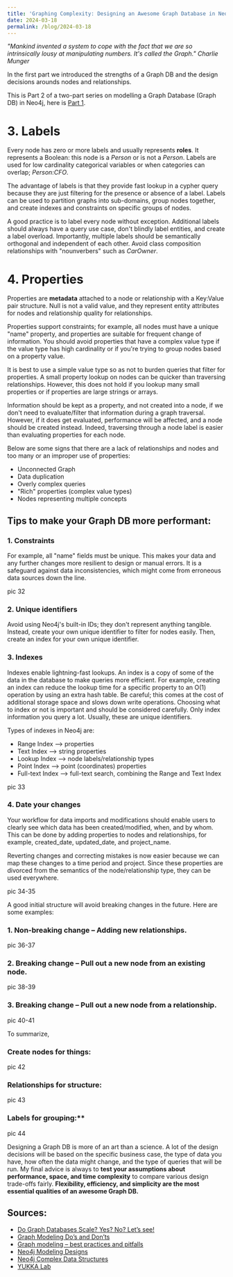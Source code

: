 ```yaml
---
title: 'Graphing Complexity: Designing an Awesome Graph Database in Neo4j - Part 2 🔗'
date: 2024-03-18
permalink: /blog/2024-03-18
---
```


*"Mankind invented a system to cope with the fact that we are so intrinsically lousy at manipulating numbers. It's called the Graph."*
*Charlie Munger*

In the first part we introduced the strengths of a Graph DB and the design decisions arounds nodes and relationships.

This is Part 2 of a two-part series on modelling a Graph Database (Graph DB) in Neo4j, here is [Part 1](https://thomas0299.github.io/blog/2024-03-11).

# 3.	Labels
Every node has zero or more labels and usually represents **roles**. It represents a Boolean: this node is a *Person* or is not a *Person*. Labels are used for low cardinality categorical variables or when categories can overlap; *Person:CFO*.

The advantage of labels is that they provide fast lookup in a cypher query because they are just filtering for the presence or absence of a label. Labels can be used to partition graphs into sub-domains, group nodes together, and create indexes and constraints on specific groups of nodes.

A good practice is to label every node without exception. Additional labels should always have a query use case, don't blindly label entities, and create a label overload. Importantly, multiple labels should be semantically orthogonal and independent of each other. Avoid class composition relationships with "nounverbers" such as *CarOwner*.

# 4.	Properties
Properties are **metadata** attached to a node or relationship with a Key:Value pair structure. Null is not a valid value, and they represent entity attributes for nodes and relationship quality for relationships.

Properties support constraints; for example, all nodes must have a unique "name" property, and properties are suitable for frequent change of information. You should avoid properties that have a complex value type if the value type has high cardinality or if you're trying to group nodes based on a property value.

It is best to use a simple value type so as not to burden queries that filter for properties. A small property lookup on nodes can be quicker than traversing relationships. However, this does not hold if you lookup many small properties or if properties are large strings or arrays. 

Information should be kept as a property, and not created into a node, if we don't need to evaluate/filter that information during a graph traversal. However, if it does get evaluated, performance will be affected, and a node should be created instead. Indeed, traversing through a node label is easier than evaluating properties for each node.

Below are some signs that there are a lack of relationships and nodes and too many or an improper use of properties:

- Unconnected Graph
- Data duplication
- Overly complex queries
- "Rich" properties (complex value types)
- Nodes representing multiple concepts

## Tips to make your Graph DB more performant:

### 1. Constraints
For example, all "name" fields must be unique. This makes your data and any further changes more resilient to design or manual errors. It is a safeguard against data inconsistencies, which might come from erroneous data sources down the line.

pic 32
 
### 2. Unique identifiers
Avoid using Neo4j's built-in IDs; they don't represent anything tangible. Instead, create your own unique identifier to filter for nodes easily. Then, create an index for your own unique identifier.

### 3. Indexes
Indexes enable lightning-fast lookups. An index is a copy of some of the data in the database to make queries more efficient. For example, creating an index can reduce the lookup time for a specific property to an O(1) operation by using an extra hash table. Be careful; this comes at the cost of additional storage space and slows down write operations. Choosing what to index or not is important and should be considered carefully. Only index information you query a lot. Usually, these are unique identifiers.

Types of indexes in Neo4j are:

- Range Index --> properties
- Text Index --> string properties
- Lookup Index --> node labels/relationship types
- Point Index --> point (coordinates) properties
- Full-text Index --> full-text search, combining the Range and Text Index

pic 33
 
### 4. Date your changes
Your workflow for data imports and modifications should enable users to clearly see which data has been created/modified, when, and by whom. This can be done by adding properties to nodes and relationships, for example, created_date, updated_date, and project_name.

Reverting changes and correcting mistakes is now easier because we can map these changes to a time period and project. Since these properties are divorced from the semantics of the node/relationship type, they can be used everywhere.

pic 34-35
  
A good initial structure will avoid breaking changes in the future. Here are some examples:

### 1. Non-breaking change – Adding new relationships.
 
 pic 36-37
 
### 2. Breaking change – Pull out a new node from an existing node.

pic 38-39
 
### 3. Breaking change – Pull out a new node from a relationship.
 
pic 40-41

To summarize,

### Create nodes for things:
pic 42

### Relationships for structure:
pic 43

### Labels for grouping:**
pic 44                                             
          
Designing a Graph DB is more of an art than a science. A lot of the design decisions will be based on the specific business case, the type of data you have, how often the data might change, and the type of queries that will be run. My final advice is always to **test your assumptions about performance, space, and time complexity** to compare various design trade-offs fairly. **Flexibility, efficiency, and simplicity are the most essential qualities of an awesome Graph DB.**


## Sources:
-	[Do Graph Databases Scale? Yes? No? Let’s see!](https://www.arangodb.com/2020/07/do-graph-databases-scale-yes-no-lets-see)
-	[Graph Modeling Do’s and Don’ts](https://www.durusau.net/localcopy/Graph-Modeling-Do.s-and-Don.ts.pdf)
-	[Graph modeling – best practices and pitfalls](https://subscription.packtpub.com/book/big-data-and-business-intelligence/9781849517164/4/ch04lvl1sec26/graph-modeling-best-practices-and-pitfalls)
-	[Neo4j Modeling Designs](https://neo4j.com/developer/modeling-designs/#)
-	[Neo4j Complex Data Structures](https://neo4j.com/developer/modeling-designs/#complex-models)
-	[YUKKA Lab](https://www.yukkalab.com/)
